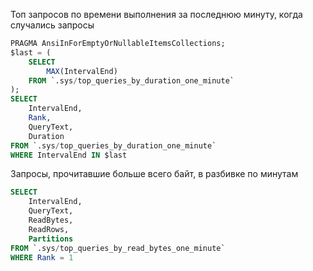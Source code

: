   Топ запросов по времени выполнения за последнюю минуту, когда случались запросы

  ```sql
  PRAGMA AnsiInForEmptyOrNullableItemsCollections;
  $last = (
      SELECT
          MAX(IntervalEnd)
      FROM `.sys/top_queries_by_duration_one_minute`
  );
  SELECT
      IntervalEnd,
      Rank,
      QueryText,
      Duration
  FROM `.sys/top_queries_by_duration_one_minute`
  WHERE IntervalEnd IN $last
  ```

  Запросы, прочитавшие больше всего байт, в разбивке по минутам

  ```sql
  SELECT
      IntervalEnd,
      QueryText,
      ReadBytes,
      ReadRows,
      Partitions
  FROM `.sys/top_queries_by_read_bytes_one_minute`
  WHERE Rank = 1
  ```